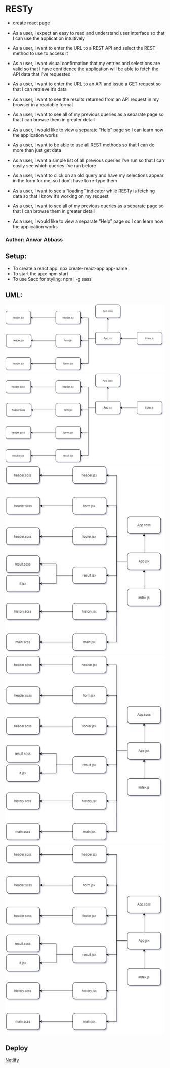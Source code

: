# RESTy

- create react page 
- As a user, I expect an easy to read and understand user interface so that I can use the application intuitively
- As a user, I want to enter the URL to a REST API and select the REST method to use to access it
- As a user, I want visual confirmation that my entries and selections are valid so that I have confidence the application will be able to fetch the API data that I’ve requested
- As a user, I want to enter the URL to an API and issue a GET request so that I can retrieve it’s data
- As a user, I want to see the results returned from an API request in my browser in a readable format

- As a user, I want to see all of my previous queries as a separate page so that I can browse them in greater detail
- As a user, I would like to view a separate “Help” page so I can learn how the application works

- As a user, I want to be able to use all REST methods so that I can do more than just get data
- As a user, I want a simple list of all previous queries I’ve run so that I can easily see which queries I’ve run before
- As a user, I want to click on an old query and have my selections appear in the form for me, so I don’t have to re-type them
- As a user, I want to see a “loading” indicator while RESTy is fetching data so that I know it’s working on my request


- As a user, I want to see all of my previous queries as a separate page so that I can browse them in greater detail
- As a user, I would like to view a separate “Help” page so I can learn how the application works

### Author: Anwar Abbass

## Setup:
- To create a react app: npx create-react-app app-name
- To start the app: npm start
- To use Sacc for styling: npm i -g sass

## UML:

![uml](https://github.com/AnwarAbbass/RESTy/blob/main/react.png?raw=true)
![](https://github.com/AnwarAbbass/RESTy/blob/lab27/resty/react%20(1).png?raw=true)
![](https://github.com/AnwarAbbass/RESTy/blob/main/react%20(2).png?raw=true)
![](https://github.com/AnwarAbbass/RESTy/blob/Component-Composition/react%20(4).png?raw=true)
![](https://github.com/AnwarAbbass/RESTy/blob/main/react%20(2).png?raw=true)

## Deploy 
[Netlify](https://brave-noyce-7202e2.netlify.app/)


